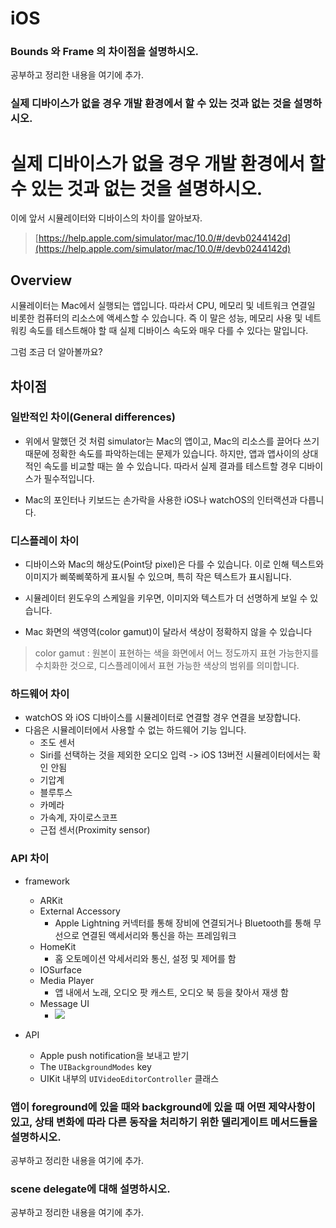 # iOS

### Bounds 와 Frame 의 차이점을 설명하시오.

공부하고 정리한 내용을 여기에 추가.

### 실제 디바이스가 없을 경우 개발 환경에서 할 수 있는 것과 없는 것을 설명하시오.

# 실제 디바이스가 없을 경우 개발 환경에서 할 수 있는 것과 없는 것을 설명하시오.



이에 앞서 시뮬레이터와 디바이스의 차이를 알아보자.

> [https://help.apple.com/simulator/mac/10.0/#/devb0244142d](https://help.apple.com/simulator/mac/10.0/#/devb0244142d)

## Overview

시뮬레이터는 Mac에서 실행되는 앱입니다. 따라서 CPU, 메모리 및 네트워크 연결일 비롯한 컴퓨터의 리소스에 액세스할 수 있습니다. 즉 이 말은 성능, 메모리 사용 및 네트워킹 속도를 테스트해야 할 때 실제 디바이스 속도와 매우 다를 수 있다는 말입니다.

그럼 조금 더 알아볼까요?



## 차이점

### 일반적인 차이(General differences)

* 위에서 말했던 것 처럼 simulator는 Mac의 앱이고, Mac의 리소스를 끌어다 쓰기 때문에 정확한 속도를 파악하는데는 문제가 있습니다. 하지만, 앱과 앱사이의 상대적인 속도를 비교할 때는 쓸 수 있습니다. 따라서 실제 결과를 테스트할 경우 디바이스가 필수적입니다. 

* Mac의 포인터나 키보드는 손가락을 사용한 iOS나 watchOS의 인터랙션과 다릅니다.

### 디스플레이 차이

* 디바이스와 Mac의 해상도(Point당 pixel)은 다를 수 있습니다. 이로 인해 텍스트와 이미지가 삐쭉삐쭉하게 표시될 수 있으며, 특히 작은 텍스트가 표시됩니다.

* 시뮬레이터 윈도우의 스케일을 키우면, 이미지와 텍스트가 더 선명하게 보일 수 있습니다.

* Mac 화면의 색영역(color gamut)이 달라서 색상이 정확하지 않을 수 있습니다

> color gamut : 원본이 표현하는 색을 화면에서 어느 정도까지 표현 가능한지를 수치화한 것으로, 디스플레이에서 표현 가능한 색상의 범위를 의미합니다.

### 하드웨어 차이

* watchOS 와 iOS 디바이스를 시뮬레이터로 연결할 경우 연결을 보장합니다.
* 다음은 시뮬레이터에서 사용할 수 없는 하드웨어 기능 입니다.
  * 조도 센서 
  * Siri를 선택하는 것을 제외한 오디오 입력 -> iOS 13버전 시뮬레이터에서는 확인 안됨
  * 기압계
  * 블루투스
  * 카메라
  * 가속계, 자이로스코프
  * 근접 센서(Proximity sensor)

### API 차이

* framework
  * ARKit
  * External Accessory
    * Apple Lightning 커넥터를 통해 장비에 연결되거나 Bluetooth를 통해 무선으로 연결된 액세서리와 통신을 하는 프레임워크
  * HomeKit
    * 홈 오토메이션 악세서리와 통신, 설정 및 제어를 함
  * IOSurface
  * Media Player
    * 앱 내에서 노래, 오디오 팟 캐스트, 오디오 북 등을 찾아서 재생 함
  * Message UI
    * ![](https://docs-assets.developer.apple.com/published/403f4fa522/240e4280-8b80-4559-97ae-7aee0d916a56.png)

* API
  * Apple push notification을 보내고 받기
  * The `UIBackgroundModes` key
  * UIKit 내부의 `UIVideoEditorController` 클래스



### 앱이 foreground에 있을 때와 background에 있을 때 어떤 제약사항이 있고, 상태 변화에 따라 다른 동작을 처리하기 위한 델리게이트 메서드들을 설명하시오.

공부하고 정리한 내용을 여기에 추가.

### scene delegate에 대해 설명하시오.

공부하고 정리한 내용을 여기에 추가.
